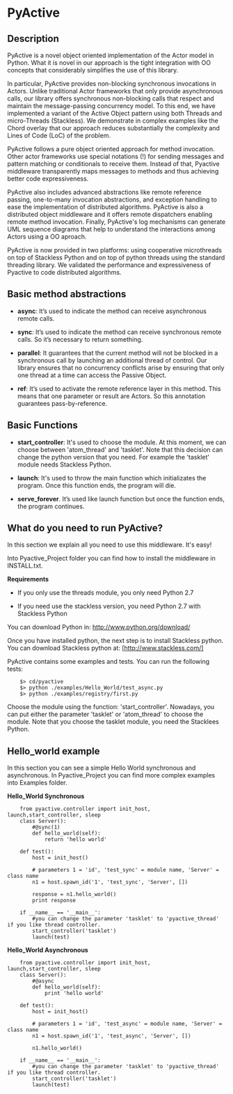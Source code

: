 # PyActive 


## Description 


PyActive is a novel object oriented implementation of the Actor model in Python. 
What it is novel in our approach is the tight integration with OO concepts that 
considerably simplifies the use of this library. 

In particular, PyActive provides non-blocking synchronous invocations in Actors. Unlike 
traditional Actor frameworks that only provide asynchronous calls, our library offers 
synchronous non-blocking calls that respect and maintain the message-passing concurrency model.
To this end, we have implemented a variant of the Active Object pattern using both Threads and 
micro-Threads (Stackless). We demonstrate in complex examples like the Chord overlay that our approach 
reduces substantially the complexity and Lines of Code (LoC) of the problem.

PyActive follows a pure object oriented approach for method invocation. 
Other actor frameworks use special notations (!) for sending messages 
and pattern matching or conditionals to receive them. Instead of that, Pyactive
middleware transparently maps messages to methods and thus achieving better 
code expressiveness.

PyActive also includes advanced abstractions like remote reference passing, one-to-many invocation abstractions,  and
exception handling to ease the implementation of distributed algorithms.  PyActive is also a distributed object middleware 
and it offers remote dispatchers enabling remote method invocation. Finally, PyActive's log mechanisms can generate UML sequence diagrams
that help to understand the  interactions among Actors using a OO aproach.

PyActive is now provided in two platforms: using cooperative microthreads on top of Stackless Python and on top of python threads
using the standard threading library.  We validated the performance and expressiveness of Pyactive to code distributed algorithms.



## Basic method abstractions


* **async**: It’s used to indicate the method can receive asynchronous remote calls.

* **sync**: It’s used to indicate the method can receive synchronous remote calls.
  So it’s necessary to return something.

* **parallel**: It guarantees that the current method will not be blocked in a synchronous call by launching an additional thread of control. Our library ensures that no concurrency conflicts arise by ensuring that only one thread at a time can access the Passive Object.

* **ref**: It’s used to activate the remote reference layer in this method. This means that one parameter or result are Actors. So this annotation guarantees pass-by-reference.


## Basic Functions 

* **start_controller**: It's used to choose the module. At this moment, we can choose 
  between 'atom_thread' and 'tasklet'. Note that this decision can change the 
  python version that you need. For example the 'tasklet' module needs Stackless Python. 
  
* **launch**: It's used to throw the main function which initializates the program. Once this function ends, the program will die.

* **serve_forever**. It’s used like launch function but once the function ends, the program continues.


## What do you need to run PyActive? 


In this section we explain all you need to use this middleware. It's easy!

Into Pyactive_Project folder you can find how to install the middleware in INSTALL.txt.

**Requirements**
* If you only use the threads module, you only need Python 2.7

* If you need use the stackless version, you need Python 2.7 with 
  Stackless Python

You can download Python in: http://www.python.org/download/ 

Once you have installed python, the next step is to install Stackless python.
You can download Stackless python at: [http://www.stackless.com/]


PyActive contains some examples and tests. You can run the following tests:

        $> cd/pyactive
        $> python ./examples/Hello_World/test_async.py
        $> python ./examples/registry/first.py

Choose the module using the function: 'start_controller'.  Nowadays, 
you can put either the parameter 'tasklet' or 'atom_thread' to choose the module.
Note that you choose the tasklet module, you need the Stacklees Python. 

## Hello_world example

In this section you can see a simple Hello World synchronous and asynchronous. In Pyactive_Project you can find more complex examples into Examples folder.

**Hello_World Synchronous**

        from pyactive.controller import init_host, launch,start_controller, sleep
        class Server():
        	#@sync(1)
        	def hello_world(self):
        		return 'hello world'
        
        def test():
        	host = init_host()
        	
        	# parameters 1 = 'id', 'test_sync' = module name, 'Server' = class name
        	n1 = host.spawn_id('1', 'test_sync', 'Server', [])
        	
        	response = n1.hello_world()
        	print response
        
        if __name__ == '__main__':
        	#you can change the parameter 'tasklet' to 'pyactive_thread' if you like thread controller.
        	start_controller('tasklet')
        	launch(test)
			
**Hello_World Asynchronous**

        from pyactive.controller import init_host, launch,start_controller, sleep
        class Server():
        	#@async
        	def hello_world(self):
        		print 'hello world'
        
        def test():
        	host = init_host()
        	
        	# parameters 1 = 'id', 'test_async' = module name, 'Server' = class name
        	n1 = host.spawn_id('1', 'test_async', 'Server', [])
        	
        	n1.hello_world()
        
        if __name__ == '__main__':
        	#you can change the parameter 'tasklet' to 'pyactive_thread' if you like thread controller.
        	start_controller('tasklet')
        	launch(test)




